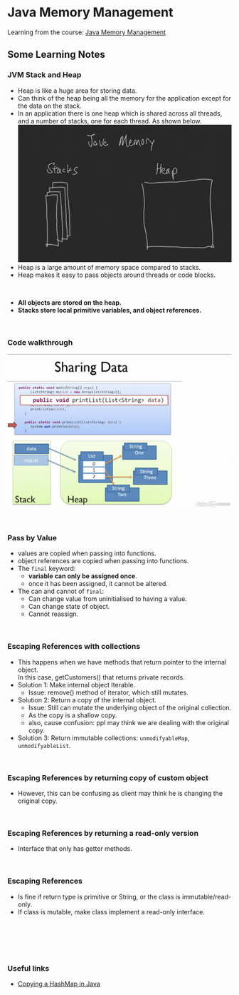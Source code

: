 # Java Memory Management
Learning from the course: [Java Memory Management](https://www.linkedin.com/learning-login/share?forceAccount=false&redirect=https%3A%2F%2Fwww.linkedin.com%2Flearning%2Fjava-memory-management%3Ftrk%3Dshare_ent_url)

## Some Learning Notes ##

### JVM Stack and Heap ###
* Heap is like a huge area for storing data. 
* Can think of the heap being all the memory for the application except for the data on the stack. 
* In an application there is one heap which is shared across all threads, and a number of stacks, one for each thread. 
As shown below.  
![java_memory](docs/%20java_memory.png)
* Heap is a large amount of memory space compared to stacks.
* Heap makes it easy to pass objects around threads or code blocks. 

&nbsp;

* **All objects are stored on the heap.**
* **Stacks store local primitive variables, and object references.**

&nbsp;

### Code walkthrough ###
![memory_illustration](docs/memory_illustration.png)

&nbsp;

### Pass by Value ###
* values are copied when passing into functions. 
* object references are copied when passing into functions. 
* The `final` keyword:   
  * **variable can only be assigned once**. 
  * once it has been assigned, it cannot be altered. 
* The can and cannot of `final`: 
  * Can change value from uninitialised to having a value. 
  * Can change state of object. 
  * Cannot reassign.

&nbsp;

### Escaping References with collections ###
* This happens when we have methods that return pointer to the internal object.   
  In this case, getCustomers() that returns private records.
* Solution 1: Make internal object Iterable. 
  * Issue: remove() method of iterator, which still mutates.
* Solution 2: Return a copy of the internal object. 
  * Issue: Still can mutate the underlying object of the original collection. 
  * As the copy is a shallow copy. 
  * also, cause confusion: ppl may think we are dealing with the original copy. 
* Solution 3: Return immutable collections: `unmodifyableMap`, `unmodifyableList`. 

&nbsp;

### Escaping References by returning copy of custom object ###
* However, this can be confusing as client may think he is changing the original copy. 

&nbsp;

### Escaping References by returning a read-only version ###
* Interface that only has getter methods.

&nbsp;

### Escaping References ###
* Is fine if return type is primitive or String, or the class is immutable/read-only.
* If class is mutable, make class implement a read-only interface.

&nbsp;

&nbsp;
----
### Useful links ###
* [Copying a HashMap in Java](https://www.baeldung.com/java-copy-hashmap)


